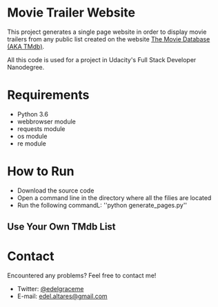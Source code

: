 # Movie Trailer Website

This project generates a single page website in order to display movie trailers from any public list created on the website [The Movie Database (AKA TMdb)](http://themoviedatabsae.org).

All this code is used for a project in Udacity's Full Stack Developer Nanodegree.

# Requirements

* Python 3.6
* webbrowser module
* requests module
* os module
* re module

# How to Run

* Download the source code 
* Open a command line in the directory where all the filies are located
* Run the following commandL:
''python generate_pages.py''

## Use Your Own TMdb List

# Contact

Encountered any problems? Feel free to contact me!

* Twitter: [@edelgraceme](http://twitter.com/edelgraceme)
* E-mail: edel.altares@gmail.com
